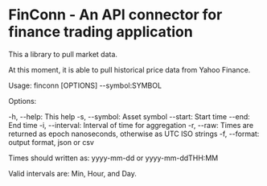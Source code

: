 # FinConn - An API connector for finance trading application

This a library to pull market data.

At this moment, it is able to pull historical price data from Yahoo Finance.

Usage: finconn [OPTIONS] --symbol:SYMBOL

Options:

  -h, --help: This help
  -s, --symbol: Asset symbol
  --start: Start time
  --end: End time
  -i, --interval: Interval of time for aggregation
  -r, --raw: Times are returned as epoch nanoseconds, otherwise as UTC ISO strings
  -f, --format: output format, json or csv
  
Times should written as: yyyy-mm-dd or yyyy-mm-ddTHH:MM

Valid intervals are: Min, Hour, and Day.
